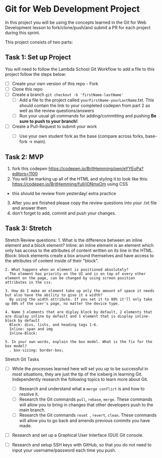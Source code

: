 # Git for Web Development Project
In this project you will be using the concepts learned in the Git for Web Development lesson to fork/clone/push/and submit a PR for each project during this sprint.

This project consists of two parts:

## Task 1: Set up Project
You will need to follow the Lambda School Git Workflow to add a file to this project follow the steps below:

- [ ] Create your own version of this repo - Fork
- [ ] Clone this repo
- [ ] Create a branch `git checkout -b 'firstName-lastName'`
  - [ ] Add a file to the project called `yourFirstName-yourLastName`.txt. This should contain the link to your completed codepen from part 2 as well as the review questions/answers
  - [ ] Run your usual git commands for adding/committing and pushing **Be sure to push to your branch!**
- [ ] Create a Pull-Request to submit your work
  - [ ] Use your own student fork as the base (compare across forks, base-fork -> main).


## Task 2: MVP
1. fork this codepen https://codepen.io/BritHemming/pen/eYYEoPa?editors=1100
2. You will be marking up all of the HTML and styling it to look like this: https://codepen.io/BritHemming/full/jONmxOm using CSS
* this should be review from yesterday/ extra practice
3. After you are finished please copy the review questions into your .txt file and answer them
4. don't forget to add, commit and push your changes.


## Task 3: Stretch
Stretch Review questions: 
    1. What is the difference between an inline element and a block element?
      Inline: an inline element is an element which only has access to the attributes of content written on its line in the HTML.
      Block: block elements create a box around themselves and have access to the attributes of content inside of their "block".
    
    2. What happens when an element is positioned absolutely?
      The element has priority on the UI and is on top of every other element on the page, can be changed by using screen position attributes in the css.

    3. How do I make an element take up only the amount of space it needs but also have the ability to give it a width?
      By using the width attribute. If you set it to 80% it'll only take up 80% of the user's page, no matter the device type.

    4. Name 3 elements that are diplay block by default, 2 elements that are display inline by default and 1 element that is display inline-block by default
      Block: divs, lists, and heading tags 1-6.
      Inline: span and img
      Inline-Block: 

    5. In your own words, explain the box model. What is the fix for the box model? 
      . box-sizing: border-box;

Stretch Git Tasks
- [ ] While the processes learned here will set you up to be successful in most situations, they are just the tip of the iceberg in learning Git. Independently research the following topics to learn more about Git.
  - [ ] Research and understand what a `merge conflict` is and how to resolve it.
  - [ ] Research the Git commands `pull`, `rebase`, `merge`. These commands will allow you to bring in changes that other developers push to the main branch.
  - [ ] Research the Git commands `reset `, `revert`, `clean`. These commands will allow you to go back and amends previous commits you have made.

- [ ] Research and set up a Graphical User Interface (GUI) Git console. 

- [ ] Research and setup SSH keys with GitHub, so that you do not need to input your username/password each time you push. 


